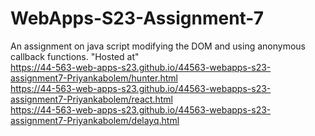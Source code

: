 # WebApps-S23-Assignment-7
An assignment on java script modifying the DOM and using anonymous callback functions.
"Hosted at"
<br>
 https://44-563-web-apps-s23.github.io/44563-webapps-s23-assignment7-Priyankabolem/hunter.html
 <br>
 https://44-563-web-apps-s23.github.io/44563-webapps-s23-assignment7-Priyankabolem/react.html
 <br>
 https://44-563-web-apps-s23.github.io/44563-webapps-s23-assignment7-Priyankabolem/delayq.html

